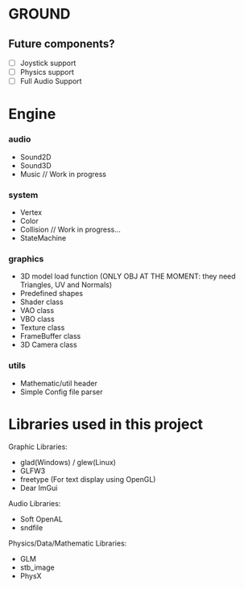 # GROUND

## Future components?
- [ ] Joystick support
- [ ] Physics support
- [ ] Full Audio Support

# Engine

### audio
- Sound2D
- Sound3D
- Music // Work in progress
### system
- Vertex
- Color
- Collision // Work in progress...
- StateMachine
### graphics
- 3D model load function (ONLY OBJ AT THE MOMENT: they need Triangles, UV and Normals)
- Predefined shapes
- Shader class
- VAO class
- VBO class
- Texture class
- FrameBuffer class
- 3D Camera class
### utils
- Mathematic/util header
- Simple Config file parser
# Libraries used in this project
Graphic Libraries:
- glad(Windows) / glew(Linux)
- GLFW3
- freetype (For text display using OpenGL)
- Dear ImGui

Audio Libraries:
- Soft OpenAL
- sndfile

Physics/Data/Mathematic Libraries:
- GLM
- stb_image
- PhysX
